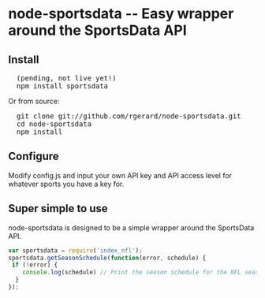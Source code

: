 # node-sportsdata -- Easy wrapper around the SportsData API

## Install

<pre>
  (pending, not live yet!)
  npm install sportsdata
</pre>

Or from source:

<pre>
  git clone git://github.com/rgerard/node-sportsdata.git 
  cd node-sportsdata
  npm install
</pre>

## Configure

Modify config.js and input your own API key and API access level for whatever sports you have a key for.

## Super simple to use

node-sportsdata is designed to be a simple wrapper around the SportsData API.

```javascript
var sportsdata = require('index_nfl');
sportsdata.getSeasonSchedule(function(error, schedule) {
 if (!error) {
    console.log(schedule) // Print the season schedule for the NFL season
  }
});
```